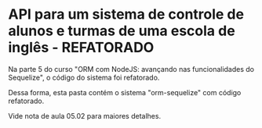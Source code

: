 # API para um sistema de controle de alunos e turmas de uma escola de inglês - REFATORADO

Na parte 5 do curso "ORM com NodeJS: avançando nas funcionalidades do Sequelize", o código do sistema foi refatorado.

Dessa forma, esta pasta contém o sistema "orm-sequelize" com código refatorado.

Vide nota de aula 05.02 para maiores detalhes.


